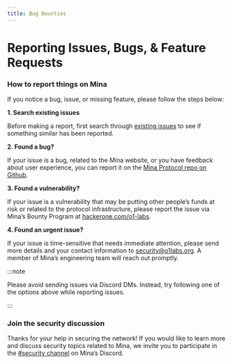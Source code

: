 ```yaml
---
title: Bug Bounties
---
```


# Reporting Issues, Bugs, & Feature Requests 


### How to report things on Mina

If you notice a bug, issue, or missing feature, please follow the steps below:

**1. Search existing issues**

Before making a report, first search through [existing issues](https://github.com/MinaProtocol/mina/issues) to see if something similar has been reported.

**2. Found a bug?**

If your issue is a bug, related to the Mina website, or you have feedback about user experience, you can report it on the [Mina Protocol repo on Github](https://github.com/MinaProtocol/mina/issues/new/choose).

**3. Found a vulnerability?**

If your issue is a vulnerability that may be putting other people’s funds at risk or related to the protocol infrastructure, please report the issue via Mina’s Bounty Program at [hackerone.com/o1-labs](https://hackerone.com/o1-labs).

**4. Found an urgent issue?**

If your issue is time-sensitive that needs immediate attention, please send more details and your contact information to security@o1labs.org. A member of Mina’s engineering team will reach out promptly.

:::note

Please avoid sending issues via Discord DMs. Instead, try following one of the options above while reporting issues.

:::

### Join the security discussion

Thanks for your help in securing the network! If you would like to learn more and discuss security topics related to Mina, we invite you to participate in the [#security channel](https://discord.gg/RNukwcDSht) on Mina’s Discord.
